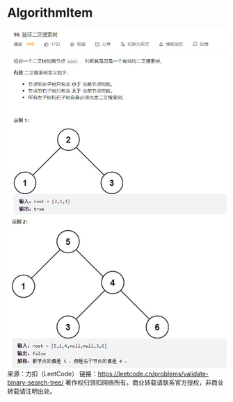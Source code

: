 # AlgorithmItem
![img.png](img.png)
![img_1.png](img_1.png)
来源：力扣（LeetCode）
链接：https://leetcode.cn/problems/validate-binary-search-tree/
著作权归领扣网络所有。商业转载请联系官方授权，非商业转载请注明出处。
